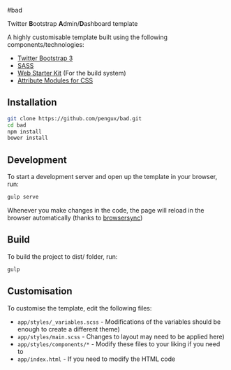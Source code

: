 #bad

Twitter **B**ootstrap **A**dmin/**D**ashboard template

A highly customisable template built using the following components/technologies:

- [Twitter Bootstrap 3](http://getbootstrap.com/)
- [SASS](http://sass-lang.com/)
- [Web Starter Kit](https://developers.google.com/web/starter-kit/) (For the build system)
- [Attribute Modules for CSS](http://amcss.github.io/)

## Installation

```bash
git clone https://github.com/pengux/bad.git
cd bad
npm install
bower install
```

## Development

To start a development server and open up the template in your browser, run:
```bash
gulp serve
```

Whenever you make changes in the code, the page will reload in the browser automatically (thanks to [browsersync](http://www.browsersync.io/))

## Build

To build the project to dist/ folder, run:
```bash
gulp
```

## Customisation

To customise the template, edit the following files:

- `app/styles/_variables.scss` - Modifications of the variables should be enough to create a different theme)
- `app/styles/main.scss` - Changes to layout may need to be applied here)
- `app/styles/components/*` - Modify these files to your liking if you need to
- `app/index.html` - If you need to modify the HTML code
